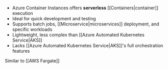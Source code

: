 - Azure Container Instances offers **serverless** [[Containers|container]] execution
- ﻿﻿Ideal for quick development and testing
- ﻿﻿Supports batch jobs, [[Microservice|microservices]] deployment, and specific workloads
- ﻿﻿Lightweight, less complex than [[Azure Automated Kubernetes Service|AKS]]
- ﻿﻿Lacks [[Azure Automated Kubernetes Service|AKS]]'s full orchestration features

Similar to [[AWS Fargate]]